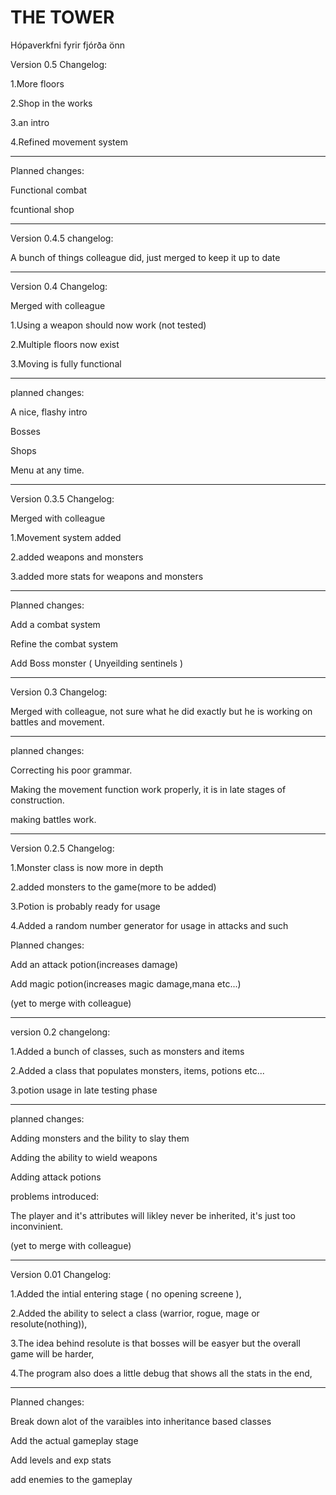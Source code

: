 # THE TOWER
Hópaverkfni fyrir fjórða önn

Version 0.5
Changelog:

1.More floors

2.Shop in the works

3.an intro

4.Refined movement system

---

Planned changes:

Functional combat

fcuntional shop

-------------------------------------------

Version 0.4.5
changelog:

A bunch of things colleague did, just merged to keep it up to date

-------------------------------------------

Version 0.4
Changelog:

Merged with colleague

1.Using a weapon should now work (not tested)

2.Multiple floors now exist

3.Moving is fully functional

---

planned changes:

A nice, flashy intro

Bosses

Shops

Menu at any time.

-------------------------------------------

Version 0.3.5
Changelog:

Merged with colleague

1.Movement system added

2.added weapons and monsters

3.added more stats for weapons and monsters

---

Planned changes:

Add a combat system

Refine the combat system

Add Boss monster ( Unyeilding sentinels )

-------------------------------------------

Version 0.3
Changelog:

Merged with colleague, not sure what he did exactly but he is working on battles and movement.

---

planned changes:

Correcting his poor grammar.

Making the movement function work properly, it is in late stages of construction.

making battles work.

-------------------------------------------

Version 0.2.5
Changelog:

1.Monster class is now more in depth

2.added monsters to the game(more to be added)

3.Potion is probably ready for usage

4.Added a random number generator for usage in attacks and such

Planned changes:

Add an attack potion(increases damage)

Add magic potion(increases magic damage,mana etc...)

(yet to merge with colleague)

-------------------------------------------

version 0.2
changelong:

1.Added a bunch of classes, such as monsters and items

2.Added a class that populates monsters, items, potions etc...

3.potion usage in late testing phase

---

planned changes:

Adding monsters and the bility to slay them

Adding the ability to wield weapons

Adding attack potions


problems introduced:

The player and it's attributes will likley never be inherited, it's just too inconvinient.

(yet to merge with colleague)

-------------------------------------------

Version 0.01
Changelog:

1.Added the intial entering stage ( no opening screene ),

2.Added the ability to select a class (warrior, rogue, mage or resolute(nothing)),

3.The idea behind resolute is that bosses will be easyer but the overall game will be harder,

4.The program also does a little debug that shows all the stats in the end,

---

Planned changes:

Break down alot of the varaibles into inheritance based classes

Add the actual gameplay stage

Add levels and exp stats

add enemies to the gameplay
